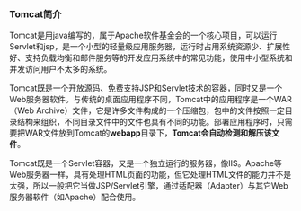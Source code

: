 ### Tomcat简介

Tomcat是用java编写的，属于Apache软件基金会的一个核心项目，可以运行Servlet和jsp，是一个小型的轻量级应用服务器，运行时占用系统资源少、扩展性好、支持负载均衡和邮件服务等的开发应用系统中的常见功能，使用中小型系统和并发访问用户不太多的系统。

Tomcat既是一个开放源码、免费支持JSP和Servlet技术的容器，同时又是一个Web服务器软件。与传统的桌面应用程序不同，Tomcat中的应用程序是一个WAR（Web Archive）文件，它是许多文件构成的一个压缩包，包中的文件按照一定目录结构来组织，不同目录文件中的文件也具有不同的功能。部署应用程序时，只需要把WAR文件放到Tomcat的**webapp**目录下，**Tomcat会自动检测和解压该文件**。

Tomcat既是一个Servlet容器，又是一个独立运行的服务器，像IIS。Apache等Web服务器一样，具有处理HTML页面的功能，但它处理HTML文件的能力并不是太强，所以一般把它当做JSP/Servlet引擎，通过适配器（Adapter）与其它Web服务器软件（如Apache）配合使用。



